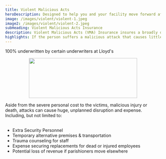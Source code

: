 ```yaml
---
title: Violent Malicious Acts
heroDescription: Designed to help you and your facility move forward after a tragedy, homicide, nonfatal injuries, or substantial damage to property.
image: /images/violent/violent-1.jpeg
image2: /images/violent/violent-2.jpeg
subHeading: Violent Malicious Acts Insurance
description: Violent Malicious Acts (VMA) Insurance insures a broadly defined Extra Expense for businesses that suffer an attack causing injury or death, regardless of any physical damage.
highlights: If the person suffers a malicious attack that causes little or no physical damage, then property insurance may not respond and resultant costs will be uninsured. Liability, Terrorism and WCA may not respond either for these losses.
---
```


<!-- Markdown generator - https://jaspervdj.be/lorem-markdownum/ -->

100% underwritten by certain underwriters at Lloyd's

<img src="/images/Coverholder at Lloyds_black_rgb.png" width="350" height="130" style="display: block; margin: auto;" />

Aside from the severe personal cost to the victims, malicious injury or death, attacks can cause huge, unplanned disruption and expense. Including, but not limited to:
<br />
<br />
- Extra Security Personnel
- Temporary alternative premises & transportation
- Trauma counseling for staff
- Expense securing replacements for dead or injured employees
- Potential loss of revenue if parishioners move elsewhere

